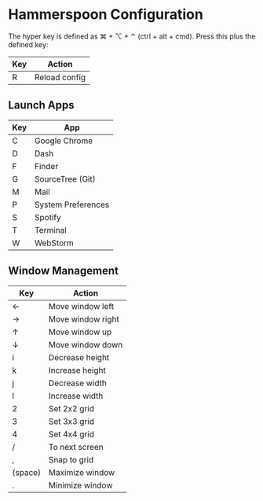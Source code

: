 # Hammerspoon Configuration

The hyper key is defined as ⌘ + ⌥ + ⌃ (ctrl + alt + cmd). Press this plus the defined key:

Key | Action
---|---
R | Reload config

## Launch Apps

Key | App
---|---
C | Google Chrome
D | Dash
F | Finder
G | SourceTree (Git)
M | Mail
P | System Preferences
S | Spotify
T | Terminal
W | WebStorm

## Window Management

Key | Action
---|---
← | Move window left
→ | Move window right
↑ | Move window up
↓ | Move window down
i | Decrease height
k | Increase height
j | Decrease width
l | Increase width
2 | Set 2x2 grid
3 | Set 3x3 grid
4 | Set 4x4 grid
/ | To next screen
, | Snap to grid
(space) | Maximize window
. | Minimize window
